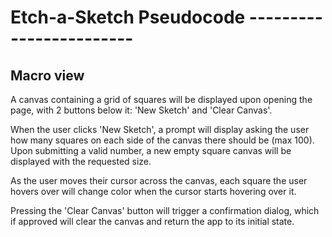 # Etch-a-Sketch Pseudocode ------------------------

## Macro view
A canvas containing a grid of squares will be displayed upon opening the page, with 2 buttons below it: 'New Sketch' and 'Clear Canvas'.

When the user clicks 'New Sketch', a prompt will display asking the user how many squares on each side of the canvas there should be (max 100). Upon submitting a valid number, a new empty square canvas will be displayed with the requested size. 

As the user moves their cursor across the canvas, each square the user hovers over will change color when the cursor starts hovering over it. 

Pressing the 'Clear Canvas' button will trigger a confirmation dialog, which if approved will clear the canvas and return the app to its initial state. 
